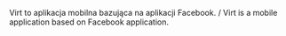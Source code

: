 Virt to aplikacja mobilna bazująca na aplikacji Facebook. / Virt is a mobile application based on Facebook application.

